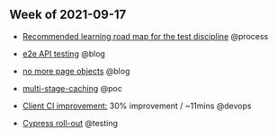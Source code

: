 ## Week of 2021-09-17

  

- [Recommended learning road map for the test discipline](https://helloextend.atlassian.net/wiki/spaces/ENG/pages/1264156700/Test+Engineering+Guild) @process

- [e2e API testing](https://dev.to/muratkeremozcan/api-testing-event-driven-systems-7fe) @blog

- [no more page objects](https://dev.to/muratkeremozcan/functional-test-patterns-with-cypress-27ed) @blog

- [multi-stage-caching](https://github.com/muratkeremozcan/multi-stage-caching) @poc

- [Client CI improvement:](https://github.com/helloextend/client/pull/2285) 30% improvement / ~11mins @devops

- [Cypress roll-out](https://extend-workspace.slack.com/archives/CEZTP0H70/p1632512922149700) @testing